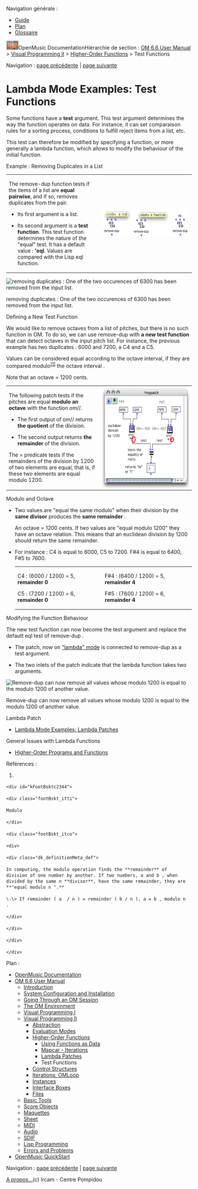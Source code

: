 <div id="tplf" class="tplPage">

<div id="tplh">

<span class="hidden">Navigation générale : </span>

  - [<span>Guide</span>](OM-Documentation.md)
  - [<span>Plan</span>](OM-Documentation_1.md)
  - [<span>Glossaire</span>](OM-Documentation_2.md)

</div>

<div id="tplt">

![empty.gif](../tplRes/page/empty.gif)![logoom1.png](../res/logoom1.png)<span class="tplTi">OpenMusic
Documentation</span><span class="sw_outStack_navRoot"><span class="hidden">Hiérarchie
de section : </span>[<span>OM 6.6 User
Manual</span>](OM-User-Manual.md)<span class="stkSep"> \>
</span>[<span>Visual Programming
II</span>](AdvancedVisualProgramming.md)<span class="stkSep"> \>
</span>[<span>Higher-Order
Functions</span>](HighOrder.md)<span class="stkSep"> \>
</span><span class="stkSel_yes"><span>Test
Functions</span></span></span>

</div>

<div class="tplNav">

<span class="hidden">Navigation : </span>[<span>page
précédente</span>](LambdaPatch.md "page précédente(Lambda Patches)")<span class="hidden">
| </span>[<span>page
suivante</span>](Control.md "page suivante(Control Structures)")

</div>

<div id="tplc" class="tplc_out_yes">

<div style="text-align: center;">



</div>

<div class="headCo">

# <span>Lambda Mode Examples: Test Functions</span>

<div class="headCo_co">

<div>

<div class="infobloc">

<div class="txt">

Some functions have a **test** argument. This test argument determines
the way the function operates on data. For instance, it can set
comparaison rules for a sorting process, conditions to fulfill reject
items from a list, etc.

This test can therefore be modified by specifying a function, or more
generally a lambda function, which allows to modify the behaviour of the
initial function.

</div>

</div>

<div class="bloc example">

<div class="bloc_ti example_ti">

<span>Example : Removing Duplicates in a List</span>

</div>

<div class="txtRes">

<table>
<colgroup>
<col style="width: 50%" />
<col style="width: 50%" />
</colgroup>
<tbody>
<tr class="odd">
<td><div class="dk_txtRes_txt txt">
<p>The remove-dup function tests if the items of a list are <strong>equal</strong> <strong>pairwise</strong>, and if so, removes duplicates from the pair.</p>
<ul>
<li><p>Its first argument is a list.</p></li>
<li><p>Its second argument is a <strong>test function</strong>. This test function determines the nature of the "equal" test. It has a default value : <strong>'eql</strong>. Values are compared with the Lisp eql function.</p></li>
</ul>
</div></td>
<td><div class="caption">
<div class="caption_co">
<a href="../res/removedup-args.png" class="overLnk" title="Cliquez pour agrandir"><img src="../res/removedup-args_1.png" width="300" height="71" alt="removedup-args_1.png" /></a>
</div>
</div></td>
</tr>
</tbody>
</table>

</div>

<div class="caption">

<div class="caption_co">

![removing duplicates : One of the two occurences of 6300 has been
removed from the input list.](../res/removedup.png)

</div>

<div class="caption_ti">

removing duplicates : One of the two occurences of 6300 has been removed
from the input list.

</div>

</div>

</div>

<div class="bloc example">

<div class="bloc_ti example_ti">

<span>Defining a New Test Function</span>

</div>

<div class="txt">

We would like to remove octaves from a list of pitches, but there is no
such function in OM. To do so, we can use remove-dup with **a new test
function** that can detect octaves in the input pitch list. For
instance, the previous example has two duplicates : 6000 and 7200, a C4
and a C5.

Values can be considered equal according to the octave interval, if they
are compared
<span id="i0" class="defRef_ul"><span>modulo</span></span><sup>[<span>\[</span>1<span>\]</span>](#kFootBsktc2344)</sup>
the octave interval .

Note that an octave = 1200 cents.

</div>

<div class="txtRes">

<table>
<colgroup>
<col style="width: 50%" />
<col style="width: 50%" />
</colgroup>
<tbody>
<tr class="odd">
<td><div class="dk_txtRes_txt txt">
<p>The following patch tests if the pitches are equal <strong>modulo an octave</strong> with the function om//.</p>
<ul>
<li><p>The first output of om// returns <strong>the quotient</strong> of the division.</p></li>
<li><p>The second output returns <strong>the remainder</strong> of the division.</p></li>
</ul>
<p>The = predicate tests if the remainders of the division by 1200 of two elements are equal, that is, if these two elements are equal modulo 1200.</p>
</div></td>
<td><div class="caption">
<div class="caption_co">
<a href="../res/modulotest.png" class="overLnk" title="Cliquez pour agrandir"><img src="../res/modulotest_1.png" width="300" height="274" alt="modulotest_1.png" /></a>
</div>
</div></td>
</tr>
</tbody>
</table>

</div>

</div>

<div class="bloc complement">

<div class="bloc_ti complement_ti">

<span>Modulo and Octave</span>

</div>

<div class="txt">

  - Two values are "equal the same modulo" when their division by the
    **same divisor** produces the **same remainder** .
    
    An octave = 1200 cents. If two values are "equal modulo 1200" they
    have an octave relation. This mieans that an euclidean division by
    1200 should return the same remainder. 

<!-- end list -->

  - For instance : C4 is equal to 6000, C5 to 7200. F\#4 is equal to
    6400, F\#5 to 7600.
    
    <table>
    <tbody>
    <tr class="odd">
    <td><p>C4 : (6000 / 1200) = 5, <strong>remainder 0</strong></p>
    <p>C5 : (7200 / 1200) = 6, <strong>remainder 0</strong></p></td>
    <td><p>F#4 : (6400 / 1200) = 5, <strong>remainder 4</strong></p>
    <p>F#5 : (7600 / 1200) = 6, <strong>remainder 4</strong></p></td>
    </tr>
    </tbody>
    </table>

</div>

</div>

<div class="bloc example">

<div class="bloc_ti example_ti">

<span>Modifying the Function Behaviour</span>

</div>

<div class="txt">

The new test function can now become the test argument and replace the
defautt eql test of remove-dup .

  - The patch, now on [<span>"lambda" mode</span>](LambdaMode.md) is
    connected to remove-dup as a test argument.

  - The two inlets of the patch indicate that the lambda function takes
    two arguments.

</div>

<div class="caption">

<div class="caption_co">

![Remove-dup can now remove all values whose modulo 1200 is equal to the
modulo 1200 of another value.](../res/modulotest-lambda.png)

</div>

<div class="caption_ti">

Remove-dup can now remove all values whose modulo 1200 is equal to the
modulo 1200 of another value.

</div>

</div>

<div class="linkSet">

<div class="linkSet_ti">

<span>Lambda Patch</span>

</div>

<div class="linkUL">

  - [<span>Lambda Mode Examples: Lambda Patches</span>](LambdaPatch.md)

</div>

</div>

<div class="linkSet">

<div class="linkSet_ti">

<span>General Issues with Lambda Functions</span>

</div>

<div class="linkUL">

  - [<span>Higher-Order Programs and Functions</span>](HighOrder.md)

</div>

</div>

</div>

</div>

</div>

</div>

<span class="hidden">Références : </span>

1.  
    
    <div id="kFootBsktc2344">
    
    <div class="footBskt_itti">
    
    Modulo
    
    </div>
    
    <div class="footBskt_itco">
    
    <div>
    
    <div class="dk_definitionMeta_def">
    
    In computing, the modulo operation finds the **remainder** of
    division of one number by another. If two numbers, a and b , when
    divided by the same n **divisor**, have the same remainder, they are
    **"equal modulo n ".**
    
    \-\> If remainder ( a  / n ) = remainder ( b / n ), a = b , modulo n
    .
    
    </div>
    
    </div>
    
    </div>
    
    </div>

</div>

<div id="tplo" class="tplo_out_yes">

<div class="tplOTp">

<div class="tplOBm">

<div id="mnuFrm">

<span class="hidden">Plan :</span>

<div id="mnuFrmUp" onmouseout="menuScrollTiTask.fSpeed=0;" onmouseover="if(menuScrollTiTask.fSpeed&gt;=0) {menuScrollTiTask.fSpeed=-2; scTiLib.addTaskNow(menuScrollTiTask);}" onclick="menuScrollTiTask.fSpeed-=2;" style="display: none;">

<span id="mnuFrmUpLeft">[](#)</span><span id="mnuFrmUpCenter"></span><span id="mnuFrmUpRight"></span>

</div>

<div id="mnuScroll">

  - [<span>OpenMusic Documentation</span>](OM-Documentation.md)
  - [<span>OM 6.6 User Manual</span>](OM-User-Manual.md)
      - [<span>Introduction</span>](00-Sommaire.md)
      - [<span>System Configuration and
        Installation</span>](Installation.md)
      - [<span>Going Through an OM Session</span>](Goingthrough.md)
      - [<span>The OM Environment</span>](Environment.md)
      - [<span>Visual Programming I</span>](BasicVisualProgramming.md)
      - [<span>Visual Programming
        II</span>](AdvancedVisualProgramming.md)
          - [<span>Abstraction</span>](Abstraction.md)
          - [<span>Evaluation Modes</span>](EvalModes.md)
          - [<span>Higher-Order Functions</span>](HighOrder.md)
              - [<span>Using Functions as Data</span>](Funcall.md)
              - [<span>Mapcar - Iterations</span>](Mapcar.md)
              - [<span>Lambda Patches</span>](LambdaPatch.md)
              - <span id="i1" class="outLeftSel_yes"><span>Test
                Functions</span></span>
          - [<span>Control Structures</span>](Control.md)
          - [<span>Iterations: OMLoop</span>](OMLoop.md)
          - [<span>Instances</span>](Instances.md)
          - [<span>Interface Boxes</span>](InterfaceBoxes.md)
          - [<span>Files</span>](Files.md)
      - [<span>Basic Tools</span>](BasicObjects.md)
      - [<span>Score Objects</span>](ScoreObjects.md)
      - [<span>Maquettes</span>](Maquettes.md)
      - [<span>Sheet</span>](Sheet.md)
      - [<span>MIDI</span>](MIDI.md)
      - [<span>Audio</span>](Audio.md)
      - [<span>SDIF</span>](SDIF.md)
      - [<span>Lisp Programming</span>](Lisp.md)
      - [<span>Errors and Problems</span>](errors.md)
  - [<span>OpenMusic QuickStart</span>](QuickStart-Chapters.md)

</div>

<div id="mnuFrmDown" onmouseout="menuScrollTiTask.fSpeed=0;" onmouseover="if(menuScrollTiTask.fSpeed&lt;=0) {menuScrollTiTask.fSpeed=2; scTiLib.addTaskNow(menuScrollTiTask);}" onclick="menuScrollTiTask.fSpeed+=2;" style="display: none;">

<span id="mnuFrmDownLeft">[](#)</span><span id="mnuFrmDownCenter"></span><span id="mnuFrmDownRight"></span>

</div>

</div>

</div>

</div>

</div>

<div class="tplNav">

<span class="hidden">Navigation : </span>[<span>page
précédente</span>](LambdaPatch.md "page précédente(Lambda Patches)")<span class="hidden">
| </span>[<span>page
suivante</span>](Control.md "page suivante(Control Structures)")

</div>

<div id="tplb">

[<span>A propos...</span>](OM-Documentation_3.md)(c) Ircam - Centre
Pompidou

</div>

</div>
